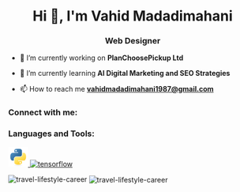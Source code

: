 <h1 align="center">Hi 👋, I'm Vahid Madadimahani</h1>
<h3 align="center">Web Designer</h3>

- 🔭 I’m currently working on **PlanChoosePickup Ltd**

- 🌱 I’m currently learning **AI Digital Marketing and SEO Strategies**

- 📫 How to reach me **vahidmadadimahani1987@gmail.com**

<h3 align="left">Connect with me:</h3>
<p align="left">
</p>

<h3 align="left">Languages and Tools:</h3>
<p align="left"> <a href="https://www.python.org" target="_blank" rel="noreferrer"> <img src="https://raw.githubusercontent.com/devicons/devicon/master/icons/python/python-original.svg" alt="python" width="40" height="40"/> </a> <a href="https://www.tensorflow.org" target="_blank" rel="noreferrer"> <img src="https://www.vectorlogo.zone/logos/tensorflow/tensorflow-icon.svg" alt="tensorflow" width="40" height="40"/> </a> </p>

<p><img align="left" src="https://github-readme-stats.vercel.app/api/top-langs?username=travel-lifestyle-career&show_icons=true&locale=en&layout=compact" alt="travel-lifestyle-career" /></p>

<p>&nbsp;<img align="center" src="https://github-readme-stats.vercel.app/api?username=travel-lifestyle-career&show_icons=true&locale=en" alt="travel-lifestyle-career" /></p>
